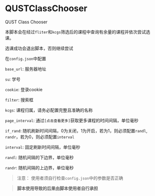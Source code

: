 # QUSTClassChooser
QUST Class Chooser


本脚本会在经过`fliter`和`kcgs`筛选后的课程中查询有余量的课程并依次尝试选课。

选课成功会退出脚本，否则继续尝试

在`config.json`中配置

`base_url`: 服务器地址

`su`: 学号

`cookie`: 登录cookie

`filter`: 搜索框

`kcgs`: 课程归属，请务必配置完整且准确的名称

`page_interval`: 通过`[点击查看更多]`获取更多课程的时间间隔，单位毫秒

`if_rand`: 随机刷新时间间隔，0为关闭，1为开启，若为1，则必须配置`randl`, `randr`，若为0，则必须配置`interval`

`interval`: 固定刷新时间间隔，单位毫秒

`randl`: 随机间隔的下边界，单位毫秒

`randr`: 随机间隔的上边界，单位毫秒

>注意：
使用者须自行检查`config.json`中的参数是否正确 

> **脚本使用导致的后果由脚本使用者自行承担** 